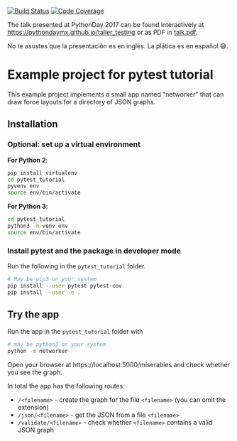 [![Build Status](https://travis-ci.org/cdiener/pytest_tutorial.svg?branch=complete)](https://travis-ci.org/cdiener/pytest_tutorial)
[![Code Coverage](https://codecov.io/gh/cdiener/pytest_tutorial/branch/complete/graph/badge.svg)](https://codecov.io/gh/cdiener/pytest_tutorial)

The talk presented at PythonDay 2017 can be found interactively at
https://pythondaymx.github.io/taller_testing or as PDF in [talk.pdf](talk.pdf).

No te asustes que la presentación es en inglés. La plática es en español 😅.

# Example project for pytest tutorial

This example project implements a small app named "networker" that can draw
force layouts for a directory of JSON graphs.

## Installation

### Optional: set up a virtual environment

**For Python 2**:

```bash
pip install virtualenv
cd pytest_tutorial
pyvenv env
source env/bin/activate
```

**For Python 3**:

```bash
cd pytest_tutorial
python3 -m venv env
source env/bin/activate
```

### Install pytest and the package in developer mode

Run the following in the `pytest_tutorial` folder.

```bash
# May be pip3 on your system
pip install --user pytest pytest-cov
pip install --user -e .
```

## Try the app

Run the app in the `pytest_tutorial` folder with

```bash
# may be python3 on your system
python -m networker
```

Open your browser at https://localhost:5000/miserables and check whether you
see the graph.

In total the app has the following routes:

- `/<filename>` - create the graph for the file `<filename>` (you can omit the extension)
- `/json/<filename>` - get the JSON from a file `<filename>`
- `/validate/<filename>` - check whether `<filename>` contains a valid JSON graph
